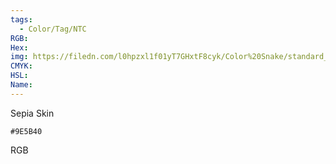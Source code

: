 ```yaml
---
tags:
  - Color/Tag/NTC
RGB:
Hex:
img: https://filedn.com/l0hpzxl1f01yT7GHxtF8cyk/Color%20Snake/standard_csv_to_svg//9E5B40.svg
CMYK:
HSL:
Name:
---
```

Sepia Skin
```palette
#9E5B40
```
RGB
